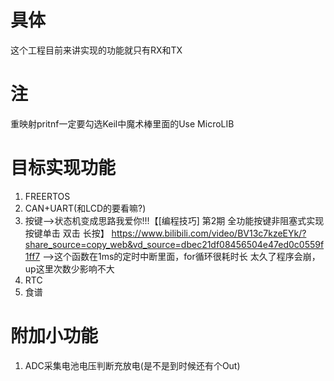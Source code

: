 # 具体

这个工程目前来讲实现的功能就只有RX和TX

# 注

重映射pritnf一定要勾选Keil中魔术棒里面的Use MicroLIB

# 目标实现功能

1. FREERTOS
2. CAN+UART(和LCD的要看嘛?)
3. 按键-->状态机变成思路我爱你!!!【[编程技巧] 第2期 全功能按键非阻塞式实现 按键单击 双击 长按】 https://www.bilibili.com/video/BV13c7kzeEYk/?share_source=copy_web&vd_source=dbec21df08456504e47ed0c0559f1ff7
        -->这个函数在1ms的定时中断里面，for循环很耗时长 太久了程序会崩，up这里次数少影响不大
4. RTC
5. 食谱

# 附加小功能

1. ADC采集电池电压判断充放电(是不是到时候还有个Out)
